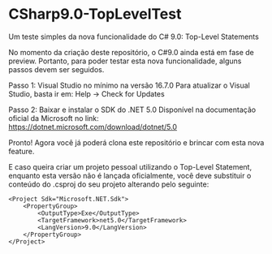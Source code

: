 # CSharp9.0-TopLevelTest
Um teste simples da nova funcionalidade do C# 9.0: Top-Level Statements

No momento da criação deste repositório, o C#9.0 ainda está em fase de preview. Portanto, para poder testar esta nova funcionalidade, alguns passos devem ser seguidos.

Passo 1: Visual Studio no mínimo na versão 16.7.0
  Para atualizar o Visual Studio, basta ir em: Help -> Check for Updates
 
Passo 2: Baixar e instalar o SDK do .NET 5.0
  Disponível na documentação oficial da Microsoft no link: https://dotnet.microsoft.com/download/dotnet/5.0
  
Pronto! Agora você já poderá clona este repositório e brincar com esta nova feature.

E caso queira criar um projeto pessoal utilizando o Top-Level Statement, enquanto esta versão não é lançada oficialmente, você deve substituir o conteúdo do .csproj do seu projeto alterando pelo seguinte:

```
<Project Sdk="Microsoft.NET.Sdk">
	<PropertyGroup>
		<OutputType>Exe</OutputType>
		<TargetFramework>net5.0</TargetFramework>
		<LangVersion>9.0</LangVersion>
	</PropertyGroup>
</Project>
```
